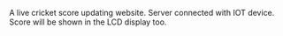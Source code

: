 A live cricket score updating website. Server connected with IOT device. Score will be shown in the LCD display too.
